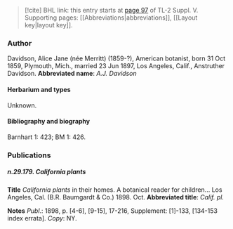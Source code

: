 > [!cite] BHL link: this entry starts at [page 97](https://www.biodiversitylibrary.org/page/33259143) of TL-2 Suppl. V.
> Supporting pages: [[Abbreviations|abbreviations]], [[Layout key|layout key]].

### Author

Davidson, Alice Jane (née Merritt) (1859-?), American botanist, born 31 Oct 1859, Plymouth, Mich., married 23 Jun 1897, Los Angeles, Calif., Anstruther Davidson. 
**Abbreviated name**: *A.J. Davidson*

#### Herbarium and types

Unknown.

#### Bibliography and biography

Barnhart 1: 423; BM 1: 426.

### Publications

##### n.29.179. California plants

**Title**
*California plants* in their homes. A botanical reader for children... Los Angeles, Cal. (B.R. Baumgardt & Co.) 1898. Oct.
**Abbreviated title**: *Calif. pl.*

**Notes**
*Publ*.: 1898, p. \[4-6\], \[9-15\], 17-216, Supplement: \[1\]-133, \[134-153 index errata\]. *Copy*: NY.

